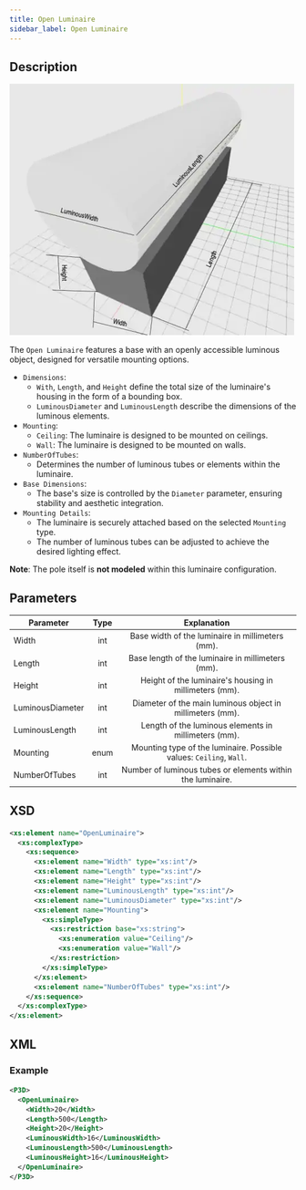 ```yaml
---
title: Open Luminaire
sidebar_label: Open Luminaire
---
```


## Description

![Open Luminaire](/img/docs/geometry/parametric/open-luminaire.webp)

The `Open Luminaire` features a base with an openly accessible luminous object, designed for versatile mounting options.

- `Dimensions`:
  - `With`, `Length`, and `Height` define the total size of the luminaire's housing in the form of a bounding box.
  - `LuminousDiameter` and `LuminousLength` describe the dimensions of the luminous elements.
- `Mounting`:
  - `Ceiling`: The luminaire is designed to be mounted on ceilings.
  - `Wall`: The luminaire is designed to be mounted on walls.
- `NumberOfTubes`:
  - Determines the number of luminous tubes or elements within the luminaire.
- `Base Dimensions`:
  - The base's size is controlled by the `Diameter` parameter, ensuring stability and aesthetic integration.
- `Mounting Details`:
  - The luminaire is securely attached based on the selected `Mounting` type.
  - The number of luminous tubes can be adjusted to achieve the desired lighting effect.

**Note**: The pole itself is **not modeled** within this luminaire configuration.

## Parameters

| Parameter        | Type  | Explanation                                                                                       |
| ---------------- | :---: | :-----------------------------------------------------------------------------------------------: |
| Width            | int   | Base width of the luminaire in millimeters (mm).                                                  |
| Length           | int   | Base length of the luminaire in millimeters (mm).                                                 |
| Height           | int   | Height of the luminaire's housing in millimeters (mm).                                            |
| LuminousDiameter | int   | Diameter of the main luminous object in millimeters (mm).                                         |
| LuminousLength   | int   | Length of the luminous elements in millimeters (mm).                                              |
| Mounting         | enum  | Mounting type of the luminaire. Possible values: `Ceiling`, `Wall`.                              |
| NumberOfTubes    | int   | Number of luminous tubes or elements within the luminaire.                                       |

## XSD

```xml
<xs:element name="OpenLuminaire">
  <xs:complexType>
    <xs:sequence>
      <xs:element name="Width" type="xs:int"/>
      <xs:element name="Length" type="xs:int"/>
      <xs:element name="Height" type="xs:int"/>
      <xs:element name="LuminousLength" type="xs:int"/>
      <xs:element name="LuminousDiameter" type="xs:int"/>
      <xs:element name="Mounting">
        <xs:simpleType>
          <xs:restriction base="xs:string">
            <xs:enumeration value="Ceiling"/>
            <xs:enumeration value="Wall"/>
          </xs:restriction>
        </xs:simpleType>
      </xs:element>
      <xs:element name="NumberOfTubes" type="xs:int"/>
    </xs:sequence>
  </xs:complexType>
</xs:element>
```

## XML
### Example

```xml
<P3D>
  <OpenLuminaire>
    <Width>20</Width>
    <Length>500</Length>
    <Height>20</Height>
    <LuminousWidth>16</LuminousWidth>
    <LuminousLength>500</LuminousLength>
    <LuminousHeight>16</LuminousHeight>
  </OpenLuminaire>
</P3D>
```
